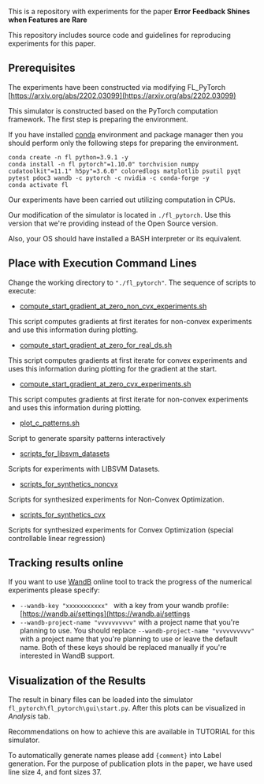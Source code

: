 This is a repository with  experiments for the paper **Error Feedback Shines when Features are Rare**

This repository includes source code and guidelines for reproducing experiments for this paper.

## Prerequisites

The experiments have been constructed via modifying FL_PyTorch [https://arxiv.org/abs/2202.03099](https://arxiv.org/abs/2202.03099)

This simulator is constructed based on the PyTorch computation framework. The first step is preparing the environment. 

If you have installed [conda](https://docs.conda.io/en/latest/) environment and package manager then you should perform only the following steps for preparing the environment.

```
conda create -n fl python=3.9.1 -y
conda install -n fl pytorch"=1.10.0" torchvision numpy cudatoolkit"=11.1" h5py"=3.6.0" coloredlogs matplotlib psutil pyqt pytest pdoc3 wandb -c pytorch -c nvidia -c conda-forge -y
conda activate fl
```

Our experiments have been carried out utilizing computation in CPUs.

Our modification of the simulator is located in `./fl_pytorch`. Use this version that we're providing instead of the Open Source version.

Also, your OS should have installed a BASH interpreter or its equivalent.

## Place with Execution Command Lines

Change the working directory to `"./fl_pytorch"`. The sequence of scripts to execute:


* [compute_start_gradient_at_zero_non_cvx_experiments.sh](fl_pytorch/compute_start_gradient_at_zero_non_cvx_experiments.sh)


This script computes gradients at first iterates for non-convex experiments and use this information during plotting.


* [compute_start_gradient_at_zero_for_real_ds.sh](fl_pytorch/compute_start_gradient_at_zero_for_real_ds.sh)

This script computes gradients at first iterate for convex experiments and uses this information during plotting for the gradient at the start.


* [compute_start_gradient_at_zero_cvx_experiments.sh](fl_pytorch/compute_start_gradient_at_zero_cvx_experiments.sh)

This script computes gradients at first iterate for non-convex experiments and uses this information during plotting.

* [plot_c_patterns.sh](fl_pytorch/plot_c_patterns.sh)

Script to generate sparsity patterns interactively


* [scripts_for_libsvm_datasets](fl_pytorch/scripts_for_libsvm_datasets)

Scripts for experiments with LIBSVM Datasets.

* [scripts_for_synthetics_noncvx](fl_pytorch/scripts_for_synthetics_noncvx)

Scripts for synthesized experiments for Non-Convex Optimization.

* [scripts_for_synthetics_cvx](fl_pytorch/scripts_for_synthetics_cvx) 

Scripts for synthesized experiments for Convex Optimization (special controllable linear regression)

## Tracking results online

If you want to use [WandB](https://wandb.ai/settings) online tool to track the progress of the numerical experiments please specify:
* `--wandb-key "xxxxxxxxxxx" ` with a key from your wandb profile: [https://wandb.ai/settings](https://wandb.ai/settings
* `--wandb-project-name "vvvvvvvvvv"` with a project name that you're planning to use.
You should replace `--wandb-project-name "vvvvvvvvvv"` with a project name that you're planning to use or leave the default name. Both of these keys should be replaced manually if you're interested in WandB support.

## Visualization of the Results

The result in binary files can be loaded into the simulator `fl_pytorch\fl_pytorch\gui\start.py`. After this plots can be visualized in *Analysis* tab. 

Recommendations on how to achieve this are available in TUTORIAL for this simulator.

To automatically generate names please add `{comment}` into Label generation. For the purpose of publication plots in the paper, we have used line size 4, and font sizes 37.
